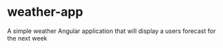 # weather-app
A simple weather Angular application that will display a users forecast for the next week 
